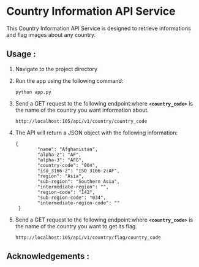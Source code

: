 # **Country Information API Service**

This Country Information API Service is designed to retrieve informations and flag images about any country.

## **Usage :**

1. Navigate to the project directory
2. Run the app using the following command:
    
    ```
    python app.py
    ```
    
3. Send a GET request to the following endpoint:where **`<country_code>`** is the name of the country you want information about.
    
    ```
    http://localhost:105/api/v1/country/country_code
    ```
    
4. The API will return a JSON object with the following information:
    
    ```
    {
            "name": "Afghanistan",
            "alpha-2": "AF",
            "alpha-3": "AFG",
            "country-code": "004",
            "iso_3166-2": "ISO 3166-2:AF",
            "region": "Asia",
            "sub-region": "Southern Asia",
            "intermediate-region": "",
            "region-code": "142",
            "sub-region-code": "034",
            "intermediate-region-code": ""
     }
    ```
    
5. Send a GET request to the following endpoint:where **`<country_code>`** is the name of the country you want to get its flag.
    
    ```
    http://localhost:105/api/v1/country/flag/country_code
    ```
    

## **Acknowledgements :**

